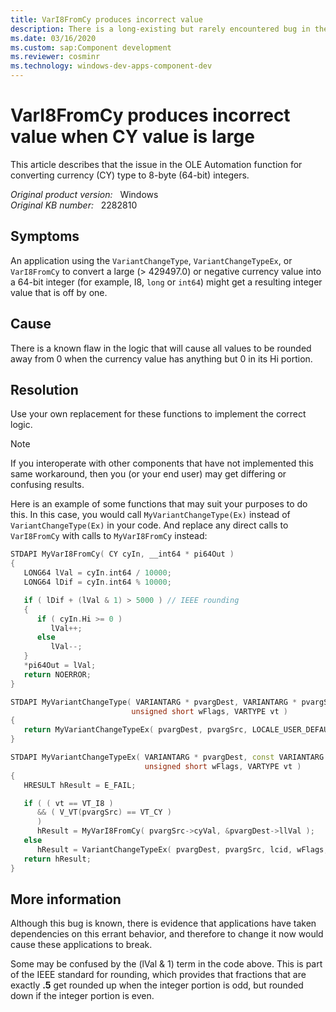 ```yaml
---
title: VarI8FromCy produces incorrect value
description: There is a long-existing but rarely encountered bug in the OLE Automation function for converting currency (CY) type to 8-byte (64-bit) integers.
ms.date: 03/16/2020
ms.custom: sap:Component development
ms.reviewer: cosminr
ms.technology: windows-dev-apps-component-dev
---
```

# VarI8FromCy produces incorrect value when CY value is large

This article describes that the issue in the OLE Automation function for converting currency (CY) type to 8-byte (64-bit) integers.

_Original product version:_ &nbsp;  Windows  
_Original KB number:_ &nbsp; 2282810

## Symptoms

An application using the `VariantChangeType`, `VariantChangeTypeEx`, or `VarI8FromCy` to convert a large (> 429497.0) or negative currency value into a 64-bit integer (for example, I8, `long` or `int64`) might get a resulting integer value that is off by one.

## Cause

There is a known flaw in the logic that will cause all values to be rounded away from 0 when the currency value has anything but 0 in its Hi portion.

## Resolution

Use your own replacement for these functions to implement the correct logic.

> [!NOTE]
> If you interoperate with other components that have not implemented this same workaround, then you (or your end user) may get differing or confusing results.

Here is an example of some functions that may suit your purposes to do this. In this case, you would call `MyVariantChangeType(Ex)` instead of `VariantChangeType(Ex)` in your code. And replace any direct calls to `VarI8FromCy` with calls to `MyVarI8FromCy` instead:

```cpp
STDAPI MyVarI8FromCy( CY cyIn, __int64 * pi64Out )
{
   LONG64 lVal = cyIn.int64 / 10000;
   LONG64 lDif = cyIn.int64 % 10000;

   if ( lDif + (lVal & 1) > 5000 ) // IEEE rounding
   {
      if ( cyIn.Hi >= 0 )
         lVal++;
      else
         lVal--;
   }
   *pi64Out = lVal;
   return NOERROR;
}

STDAPI MyVariantChangeType( VARIANTARG * pvargDest, VARIANTARG * pvargSrc,
                           unsigned short wFlags, VARTYPE vt )
{
   return MyVariantChangeTypeEx( pvargDest, pvargSrc, LOCALE_USER_DEFAULT, wFlags, vt );
}

STDAPI MyVariantChangeTypeEx( VARIANTARG * pvargDest, const VARIANTARG * pvargSrc, LCID lcid,
                              unsigned short wFlags, VARTYPE vt )
{
   HRESULT hResult = E_FAIL;

   if ( ( vt == VT_I8 )
      && ( V_VT(pvargSrc) == VT_CY )
      )
      hResult = MyVarI8FromCy( pvargSrc->cyVal, &pvargDest->llVal );
   else
      hResult = VariantChangeTypeEx( pvargDest, pvargSrc, lcid, wFlags, vt );
   return hResult;
}
```

## More information

Although this bug is known, there is evidence that applications have taken dependencies on this errant behavior, and therefore to change it now would cause these applications to break.

Some may be confused by the (lVal & 1) term in the code above. This is part of the IEEE standard for rounding, which provides that fractions that are exactly **.5** get rounded up when the integer portion is odd, but rounded down if the integer portion is even.
